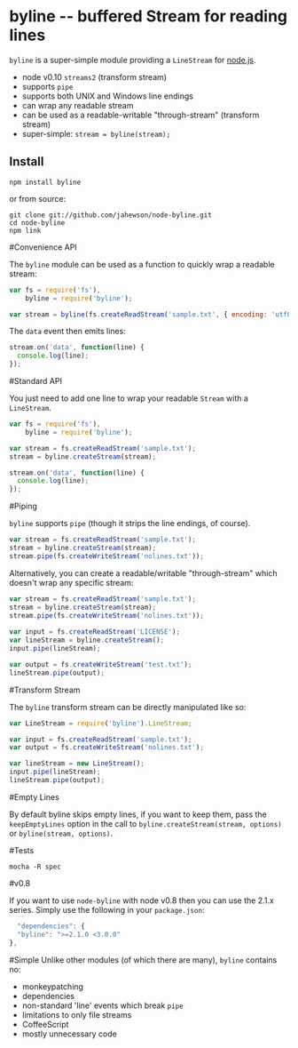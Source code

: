 # byline -- buffered Stream for reading lines

`byline` is a super-simple module providing a `LineStream` for [node.js](http://nodejs.org/).

- node v0.10 `streams2` (transform stream)
- supports `pipe`
- supports both UNIX and Windows line endings
- can wrap any readable stream
- can be used as a readable-writable "through-stream" (transform stream)
- super-simple: `stream = byline(stream);`

## Install

    npm install byline

or from source:

    git clone git://github.com/jahewson/node-byline.git
	cd node-byline
	npm link

#Convenience API

The `byline` module can be used as a function to quickly wrap a readable stream:

```javascript
var fs = require('fs'),
    byline = require('byline');

var stream = byline(fs.createReadStream('sample.txt', { encoding: 'utf8' }));
```

The `data` event then emits lines:

```javascript
stream.on('data', function(line) {
  console.log(line);
});
```

#Standard API
    
You just need to add one line to wrap your readable `Stream` with a `LineStream`.

```javascript
var fs = require('fs'),	
    byline = require('byline');

var stream = fs.createReadStream('sample.txt');
stream = byline.createStream(stream);

stream.on('data', function(line) {
  console.log(line);
});
```

#Piping

`byline` supports `pipe` (though it strips the line endings, of course).

```javascript
var stream = fs.createReadStream('sample.txt');
stream = byline.createStream(stream);
stream.pipe(fs.createWriteStream('nolines.txt'));
```

Alternatively, you can create a readable/writable "through-stream" which doesn't wrap any specific stream:

```javascript
var stream = fs.createReadStream('sample.txt');
stream = byline.createStream(stream);
stream.pipe(fs.createWriteStream('nolines.txt'));
	
var input = fs.createReadStream('LICENSE');
var lineStream = byline.createStream();
input.pipe(lineStream);

var output = fs.createWriteStream('test.txt');
lineStream.pipe(output);
```

#Transform Stream

The `byline` transform stream can be directly manipulated like so:

```javascript
var LineStream = require('byline').LineStream;

var input = fs.createReadStream('sample.txt');
var output = fs.createWriteStream('nolines.txt');

var lineStream = new LineStream();
input.pipe(lineStream);
lineStream.pipe(output);

```

#Empty Lines

By default byline skips empty lines, if you want to keep them, pass the `keepEmptyLines` option in the call to `byline.createStream(stream, options)` or `byline(stream, options)`.

#Tests

    mocha -R spec

#v0.8

If you want to use `node-byline` with node v0.8 then you can use the 2.1.x series. Simply use the following in your `package.json`:

```javascript
  "dependencies": {
  "byline": ">=2.1.0 <3.0.0"
},
```

#Simple
Unlike other modules (of which there are many), `byline` contains no:

- monkeypatching
- dependencies
- non-standard 'line' events which break `pipe`
- limitations to only file streams
- CoffeeScript
- mostly unnecessary code
